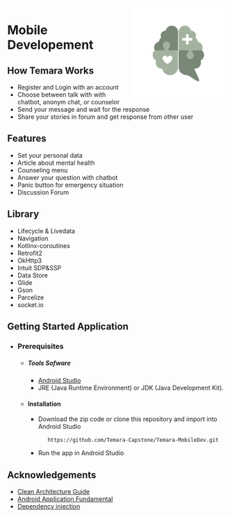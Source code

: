 <img src="https://github.com/Temara-Capstone/.github/blob/main/Logo%20Temara.png" alt="Logo of the project" align="right">

# Mobile Developement

## How Temara Works

- Register and Login with an account
- Choose between talk with with chatbot, anonym chat, or counselor
- Send your message and wait for the response
- Share your stories in forum and get response from other user

## Features

- Set your personal data
- Article about mental health
- Counseling menu
- Answer your question with chatbot
- Panic button for emergency situation
- Discussion Forum

## Library
  - Lifecycle & Livedata
  - Navigation
  - Kotlinx-coroutines
  - Retrofit2
  - OkHttp3
  - Intuit SDP&SSP
  - Data Store
  - Glide
  - Gson
  - Parcelize
  - socket.io

## Getting Started Application

  - ### Prerequisites
      - ##### Tools Sofware
        - [Android Studio](https://developer.android.com/studio)
        - JRE (Java Runtime Environment) or JDK (Java Development Kit).

      - #### Installation
        - Download the zip code or clone this repository and import into Android Studio    
            ```
               https://github.com/Temara-Capstone/Temara-MobileDev.git
            ``` 
        - Run the app in Android Studio
           
  ## Acknowledgements
  * [Clean Architecture Guide](https://developer.android.com/jetpack/guide)
  * [Android Application Fundamental](https://developer.android.com/guide/components/fundamentals)
  * [Dependency injection](https://developer.android.com/training/dependency-injection)

